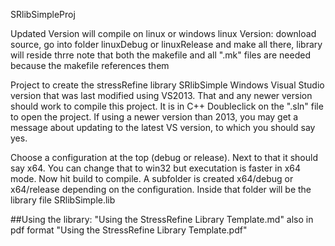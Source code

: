 SRlibSimpleProj

Updated Version will compile on linux or windows
linux Version: download source, go into folder linuxDebug or linuxRelease and make all there, library will reside thrre
note that both the makefile and all ".mk" files are needed because the makefile references them

Project to create the stressRefine library SRlibSimple
Windows Visual Studio version that was last modified using VS2013.
That and any newer version should work to compile this project.
It is in C++
Doubleclick on the ".sln" file to open the project.
If using a newer version than 2013, you may get a message about updating to the latest VS version, to which you should say yes.

Choose a configuration at the top (debug or release). Next to that it should say x64.
You can change that to win32 but executation is faster in x64 mode.
Now hit build to compile. A subfolder is created x64/debug or x64/release depending on the configuration.
Inside that folder will be the library file SRlibSimple.lib

##Using the library: "Using the StressRefine Library Template.md"  also in pdf format "Using the StressRefine Library Template.pdf"
